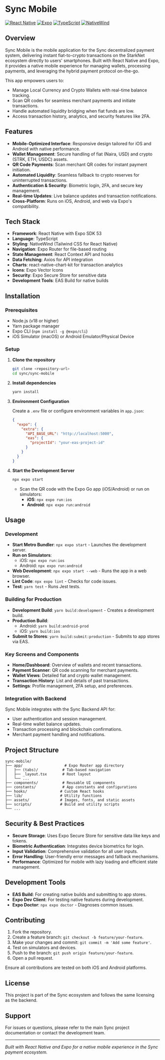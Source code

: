 # Sync Mobile

[![React Native](https://img.shields.io/badge/React_Native-20232A?style=flat&logo=react&logoColor=61DAFB)](https://reactnative.dev/)
[![Expo](https://img.shields.io/badge/Expo-000020?style=flat&logo=expo&logoColor=white)](https://expo.dev/)
[![TypeScript](https://img.shields.io/badge/TypeScript-007ACC?style=flat&logo=typescript&logoColor=white)](https://www.typescriptlang.org/)
[![NativeWind](https://img.shields.io/badge/NativeWind-38B2AC?style=flat&logo=tailwind-css&logoColor=white)](https://nativewind.dev/)

## Overview

Sync Mobile is the mobile application for the Sync decentralized payment system, delivering instant fiat-to-crypto transactions on the StarkNet ecosystem directly to users' smartphones. Built with React Native and Expo, it provides a native mobile experience for managing wallets, processing payments, and leveraging the hybrid payment protocol on-the-go.

This app empowers users to:
- Manage Local Currency and Crypto Wallets with real-time balance tracking.
- Scan QR codes for seamless merchant payments and initiate transactions.
- Handle automated liquidity bridging when fiat funds are low.
- Access transaction history, analytics, and security features like 2FA.

## Features

- **Mobile-Optimized Interface**: Responsive design tailored for iOS and Android with native performance.
- **Wallet Management**: Secure handling of fiat (Naira, USD) and crypto (STRK, ETH, USDC) assets.
- **QR Code Payments**: Scan merchant QR codes for instant payment initiation.
- **Automated Liquidity**: Seamless fallback to crypto reserves for uninterrupted transactions.
- **Authentication & Security**: Biometric login, 2FA, and secure key management.
- **Real-time Updates**: Live balance updates and transaction notifications.
- **Cross-Platform**: Runs on iOS, Android, and web via Expo's compatibility.

## Tech Stack

- **Framework**: React Native with Expo SDK 53
- **Language**: TypeScript
- **Styling**: NativeWind (Tailwind CSS for React Native)
- **Navigation**: Expo Router for file-based routing
- **State Management**: React Context API and hooks
- **Data Fetching**: Axios for API integration
- **Charts**: react-native-chart-kit for transaction analytics
- **Icons**: Expo Vector Icons
- **Security**: Expo Secure Store for sensitive data
- **Development Tools**: EAS Build for native builds

## Installation

### Prerequisites

- Node.js (v18 or higher)
- Yarn package manager
- Expo CLI (`npm install -g @expo/cli`)
- iOS Simulator (macOS) or Android Emulator/Physical Device

### Setup

1. **Clone the repository**
   ```bash
   git clone <repository-url>
   cd sync/sync-mobile
   ```

2. **Install dependencies**
   ```bash
   yarn install
   ```

3. **Environment Configuration**

   Create a `.env` file or configure environment variables in `app.json`:
   ```json
   {
     "expo": {
       "extra": {
         "API_BASE_URL": "http://localhost:5000",
         "eas": {
           "projectId": "your-eas-project-id"
         }
       }
     }
   }
   ```

4. **Start the Development Server**
   ```bash
   npx expo start
   ```

   - Scan the QR code with the Expo Go app (iOS/Android) or run on simulators:
     - **iOS**: `npx expo run:ios`
     - **Android**: `npx expo run:android`

## Usage

### Development

- **Start Metro Bundler**: `npx expo start` - Launches the development server.
- **Run on Simulators**:
  - iOS: `npx expo run:ios`
  - Android: `npx expo run:android`
- **Web Development**: `npx expo start --web` - Runs the app in a web browser.
- **Lint Code**: `npx expo lint` - Checks for code issues.
- **Test**: `yarn test` - Runs Jest tests.

### Building for Production

- **Development Build**: `yarn build:development` - Creates a development build.
- **Production Build**:
  - Android: `yarn build:android-prod`
  - iOS: `yarn build:ios`
- **Submit to Stores**: `yarn build:submit:production` - Submits to app stores via EAS.

### Key Screens and Components

- **Home/Dashboard**: Overview of wallets and recent transactions.
- **Payment Scanner**: QR code scanning for merchant payments.
- **Wallet Views**: Detailed fiat and crypto wallet management.
- **Transaction History**: List and details of past transactions.
- **Settings**: Profile management, 2FA setup, and preferences.

### Integration with Backend

Sync Mobile integrates with the Sync Backend API for:
- User authentication and session management.
- Real-time wallet balance updates.
- Transaction processing and blockchain confirmations.
- Merchant payment handling and notifications.

## Project Structure

```
sync-mobile/
├── app/                   # Expo Router app directory
│   ├── (tabs)/           # Tab-based navigation
│   ├── _layout.tsx       # Root layout
│   └── ...
├── components/           # Reusable UI components
├── constants/            # App constants and configurations
├── hooks/               # Custom React hooks
├── lib/                 # Utility functions
├── assets/              # Images, fonts, and static assets
├── scripts/             # Build and utility scripts
└── ...
```

## Security & Best Practices

- **Secure Storage**: Uses Expo Secure Store for sensitive data like keys and tokens.
- **Biometric Authentication**: Integrates device biometrics for login.
- **Input Validation**: Comprehensive validation for all user inputs.
- **Error Handling**: User-friendly error messages and fallback mechanisms.
- **Performance**: Optimized for mobile with lazy loading and efficient state management.

## Development Tools

- **EAS Build**: For creating native builds and submitting to app stores.
- **Expo Dev Client**: For testing native features during development.
- **Expo Doctor**: `npx expo doctor` - Diagnoses common issues.

## Contributing

1. Fork the repository.
2. Create a feature branch: `git checkout -b feature/your-feature`.
3. Make your changes and commit: `git commit -m 'Add some feature'`.
4. Test on simulators and devices.
5. Push to the branch: `git push origin feature/your-feature`.
6. Open a pull request.

Ensure all contributions are tested on both iOS and Android platforms.

## License

This project is part of the Sync ecosystem and follows the same licensing as the backend.

## Support

For issues or questions, please refer to the main Sync project documentation or contact the development team.

---

*Built with React Native and Expo for a native mobile experience in the Sync payment ecosystem.*
